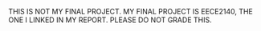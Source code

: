 THIS IS NOT MY FINAL PROJECT. MY FINAL PROJECT IS EECE2140, THE ONE I LINKED IN MY REPORT. PLEASE DO NOT GRADE THIS.
